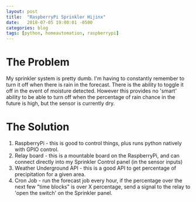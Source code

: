 ```yaml
---
layout: post
title:  "RaspberryPi Sprinkler Hijinx"
date:   2018-07-05 19:00:01 -0500
categories: blog 
tags: [python, homeautomation, raspberrypi]
---
```


# The Problem
My sprinkler system is pretty dumb.  I'm having to constantly remember to turn it off when there is rain in the forecast.  There is the ability to toggle it off in the event of moisture detected.  However this provides no 'smart' ability to be able to turn off when the percentage of rain chance in the future is high, but the sensor is currently dry.

# The Solution
1. RaspberryPi - this is good to control things, plus runs python natively with GPIO control.
2. Relay board - this is a mountable board on the RaspberryPi, and can connect directly into my Sprinkler Control panel (in the sensor inputs)
3. Weather Underground API - this is a good API to get percentage of precipitation for a given area.
4. Cron Job - run the forecast job every hour, if the percentage over the next few "time blocks" is over X percentage, send a signal to the relay to 'open the switch' on the Sprinkler panel.
